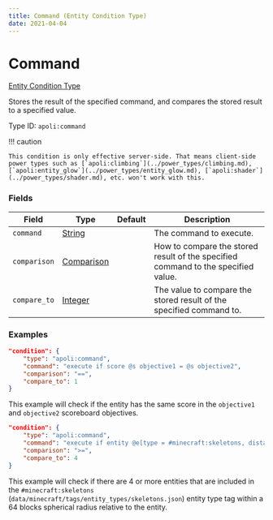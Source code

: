 ```yaml
---
title: Command (Entity Condition Type)
date: 2021-04-04
---
```


# Command

[Entity Condition Type](../entity_condition_types.md)

Stores the result of the specified command, and compares the stored result to a specified value.

Type ID: `apoli:command`

!!! caution

    This condition is only effective server-side. That means client-side power types such as [`apoli:climbing`](../power_types/climbing.md), [`apoli:entity_glow`](../power_types/entity_glow.md), [`apoli:shader`](../power_types/shader.md), etc. won't work with this.


### Fields

Field  | Type | Default | Description
-------|------|---------|-------------
`command` | [String](../data_types/string.md) | |  The command to execute.
`comparison` | [Comparison](../data_types/comparison.md) | | How to compare the stored result of the specified command to the specified value.
`compare_to` | [Integer](../data_types/integer.md) | | The value to compare the stored result of the specified command to.


### Examples

```json
"condition": {
    "type": "apoli:command",
    "command": "execute if score @s objective1 = @s objective2",
    "comparison": "==",
    "compare_to": 1
}
```
This example will check if the entity has the same score in the `objective1` and `objective2` scoreboard objectives.
<br>

```json
"condition": {
    "type": "apoli:command",
    "command": "execute if entity @e[type = #minecraft:skeletons, distance = ..64]",
    "comparison": ">=",
    "compare_to": 4
}
```

This example will check if there are 4 or more entities that are included in the `#minecraft:skeletons` (`data/minecraft/tags/entity_types/skeletons.json`) entity type tag within a 64 blocks spherical radius relative to the entity.
